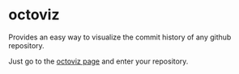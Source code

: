 octoviz
=======

Provides an easy way to visualize the commit history of any github repository.

Just go to the [octoviz page](http://jamuhl.github.com/octoviz/) and enter your repository.